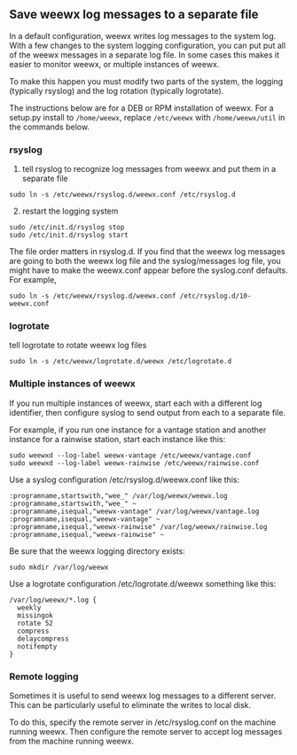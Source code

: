 ## Save weewx log messages to a separate file

In a default configuration, weewx writes log messages to the system log.  With a few changes to the system logging configuration, you can put put all of the weewx messages in a separate log file.  In some cases this makes it easier to monitor weewx, or multiple instances of weewx.

To make this happen you must modify two parts of the system, the logging (typically rsyslog) and the log rotation (typically logrotate).

The instructions below are for a DEB or RPM installation of weewx.  For a setup.py install to `/home/weewx`, replace `/etc/weewx` with `/home/weewx/util` in the commands below.

### rsyslog

1. tell rsyslog to recognize log messages from weewx and put them in a separate file
```
sudo ln -s /etc/weewx/rsyslog.d/weewx.conf /etc/rsyslog.d
```

2. restart the logging system
```
sudo /etc/init.d/rsyslog stop
sudo /etc/init.d/rsyslog start
```

The file order matters in rsyslog.d.  If you find that the weewx log messages are going to both the weewx log file and the syslog/messages log file, you might have to make the weewx.conf appear before the syslog.conf defaults.  For example,
```
sudo ln -s /etc/weewx/rsyslog.d/weewx.conf /etc/rsyslog.d/10-weewx.conf
```

### logrotate

tell logrotate to rotate weewx log files
```
sudo ln -s /etc/weewx/logrotate.d/weewx /etc/logrotate.d
```

### Multiple instances of weewx

If you run multiple instances of weewx, start each with a different log identifier, then configure syslog to send output from each to a separate file.

For example, if you run one instance for a vantage station and another instance for a rainwise station, start each instance like this:

```
sudo weewxd --log-label weewx-vantage /etc/weewx/vantage.conf
sudo weewxd --log-label weewx-rainwise /etc/weewx/rainwise.conf
```

Use a syslog configuration /etc/rsyslog.d/weewx.conf like this:

```
:programname,startswith,"wee_" /var/log/weewx/weewx.log
:programname,startswith,"wee_" ~
:programname,isequal,"weewx-vantage" /var/log/weewx/vantage.log
:programname,isequal,"weewx-vantage" ~
:programname,isequal,"weewx-rainwise" /var/log/weewx/rainwise.log
:programname,isequal,"weewx-rainwise" ~
```

Be sure that the weewx logging directory exists:
```
sudo mkdir /var/log/weewx
```

Use a logrotate configuration /etc/logrotate.d/weewx something like this:
```
/var/log/weewx/*.log {
  weekly
  missingok
  rotate 52
  compress
  delaycompress
  notifempty
}
```

### Remote logging

Sometimes it is useful to send weewx log messages to a different server.  This can be particularly useful to eliminate the writes to local disk.

To do this, specify the remote server in /etc/rsyslog.conf on the machine running weewx.  Then configure the remote server to accept log messages from the machine running weewx.